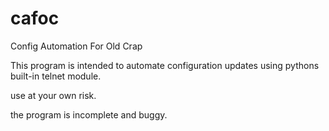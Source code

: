 # cafoc
Config Automation For Old Crap

This program is intended to automate configuration updates using pythons built-in telnet module.

use at your own risk.

the program is incomplete and buggy.
